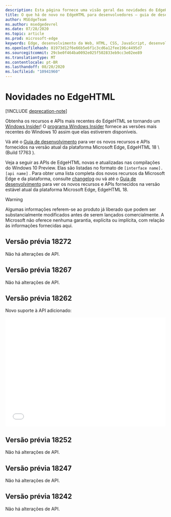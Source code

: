 ```yaml
---
description: Esta página fornece uma visão geral das novidades do EdgeHTML Preview Builds para desenvolvedores.
title: O que há de novo no EdgeHTML para desenvolvedores – guia de desenvolvimento
author: MSEdgeTeam
ms.author: msedgedevrel
ms.date: 07/28/2020
ms.topic: article
ms.prod: microsoft-edge
keywords: Edge, desenvolvimento da Web, HTML, CSS, JavaScript, desenvolvedor, novidades do Edge, novas APIs no Edge, edgehtml, Builds preview do edgehtml
ms.openlocfilehash: 81973d12f6e66b5e6f1c3cd6a12fee196c4495d7
ms.sourcegitcommit: 29cbe0f464ba0092e025f502833eb9cc3e02ee89
ms.translationtype: MT
ms.contentlocale: pt-BR
ms.lasthandoff: 08/20/2020
ms.locfileid: "10941960"
---
```

# Novidades no EdgeHTML  

[!INCLUDE [deprecation-note](../includes/legacy-edge-note.md)]  

Obtenha os recursos e APIs mais recentes do EdgeHTML se tornando um [Windows Insider](https://insider.windows.com)!  O [programa Windows Insider](https://insider.windows.com) fornece as versões mais recentes do Windows 10 assim que elas estiverem disponíveis.  

Vá até o [Guia de desenvolvimento](../dev-guide.md) para ver os novos recursos e APIs fornecidos na versão atual da plataforma Microsoft Edge, EdgeHTML 18 \ (Build 17763 \).  

Veja a seguir as APIs de EdgeHTML novas e atualizadas nas compilações do Windows 10 Preview. Elas são listadas no formato de `[interface name].[api name]` .  Para obter uma lista completa dos novos recursos da Microsoft Edge e da plataforma, consulte [changelog](https://developer.microsoft.com/microsoft-edge/platform/changelog) ou vá até o [Guia de desenvolvimento](../dev-guide.md) para ver os novos recursos e APIs fornecidos na versão estável atual da plataforma Microsoft Edge, EdgeHTML 18.   

> [!WARNING] 
> Algumas informações referem-se ao produto já liberado que podem ser substancialmente modificados antes de serem lançados comercialmente.  A Microsoft não oferece nenhuma garantia, explícita ou implícita, com relação às informações fornecidas aqui.  

## Versão prévia 18272  

Não há alterações de API.  

## Versão prévia 18267  

Não há alterações de API.  

## Versão prévia 18262  

Novo suporte à API adicionado:  

<iframe height='341' scrolling='no' title='Build EdgeHTML Preview 17682' src='//codepen.io/MSEdgeDev/embed/5a691c1840690352f409d3788b8167fa/?height=341&theme-id=23761&default-tab=result&embed-version=2' frameborder='no' allowtransparency='true' allowfullscreen='true' style='width: 100%;'>Consulte o <a href='https://codepen.io/MSEdgeDev/pen/5a691c1840690352f409d3788b8167fa/'> EdgeHTML Preview Build 17682 </a> by MSEdgeDev ( <a href='https://codepen.io/MSEdgeDev'> @MSEdgeDev </a> ) em <a href='https://codepen.io'> CodePen </a> .  </iframe>  

## Versão prévia 18252  

Não há alterações de API.  

## Versão prévia 18247  

Não há alterações de API.  

## Versão prévia 18242  

Não há alterações de API.  
